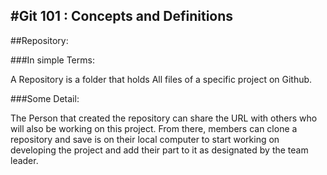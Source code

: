 #Git 101 : Concepts and Definitions
---
##Repository:
 
###In simple Terms:

A Repository is a folder that holds All files of a specific project on Github.
 
###Some Detail:

The Person that created the repository can share the URL with others who will also be working on this project. From there, members can clone a repository and save is on their local computer to start working on developing the project and add their part to it as designated by the team leader.
